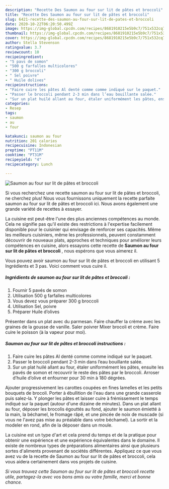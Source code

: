 ```yaml
---
description: "Recette Des Saumon au four sur lit de pâtes et broccoli"
title: "Recette Des Saumon au four sur lit de pâtes et broccoli"
slug: 6421-recette-des-saumon-au-four-sur-lit-de-pates-et-broccoli
date: 2020-10-22T06:20:50.499Z
image: https://img-global.cpcdn.com/recipes/8681910215e5b9c7/751x532cq70/saumon-au-four-sur-lit-de-pates-et-broccoli-photo-principale-de-la-recette.jpg
thumbnail: https://img-global.cpcdn.com/recipes/8681910215e5b9c7/751x532cq70/saumon-au-four-sur-lit-de-pates-et-broccoli-photo-principale-de-la-recette.jpg
cover: https://img-global.cpcdn.com/recipes/8681910215e5b9c7/751x532cq70/saumon-au-four-sur-lit-de-pates-et-broccoli-photo-principale-de-la-recette.jpg
author: Stella Stevenson
ratingvalue: 3.7
reviewcount: 10
recipeingredient:
- "5 pavs de somon"
- "500 g farfalles multicolores"
- "300 g broccoli"
- " Sel poivre"
- " Huile dolives"
recipeinstructions:
- "Faire cuire les pâtes Al denté comme comme indiqué sur le paquet."
- "Passer le broccoli pendant 2-3 min dans l’eau bouillante salée."
- "Sur un plat huilé allant au four, étaler uniformément les pâtes, ensuite les pavés de somon et recouvrir le reste des pâtes par le broccoli. Arroser d’huile d’olive et enfourner pour 30 min à 180 dégrées."
categories:
- Resep
tags:
- saumon
- au
- four

katakunci: saumon au four 
nutrition: 201 calories
recipecuisine: Indonesian
preptime: "PT11M"
cooktime: "PT31M"
recipeyield: "4"
recipecategory: Lunch

---
```



![Saumon au four sur lit de pâtes et broccoli](https://img-global.cpcdn.com/recipes/8681910215e5b9c7/751x532cq70/saumon-au-four-sur-lit-de-pates-et-broccoli-photo-principale-de-la-recette.jpg)

Si vous recherchez une recette saumon au four sur lit de pâtes et broccoli, ne cherchez plus! Nous vous fournissons uniquement la recette parfaite saumon au four sur lit de pâtes et broccoli ici. Nous avons également une grande variété de recettes à essayer.

La cuisine est peut-être l'une des plus anciennes compétences au monde. Cela ne signifie pas qu'il existe des restrictions à l'expertise facilement disponible pour le cuisinier qui envisage de renforcer ses capacités. Même les meilleurs cuisiniers, même les professionnels, peuvent constamment découvrir de nouveaux plats, approches et techniques pour améliorer leurs compétences en cuisine, alors essayons cette recette de <strong> Saumon au four sur lit de pâtes et broccoli </strong>, nous espérons que vous aimerez il.

<!--inarticleads1-->

Vous pouvez avoir saumon au four sur lit de pâtes et broccoli en utilisant 5 Ingrédients et 3 pas. Voici comment vous cuire il.

##### Ingrédients de saumon au four sur lit de pâtes et broccoli :

1. Fournir 5 pavés de somon
1. Utilisation 500 g farfalles multicolores
1. Vous devez vous préparer 300 g broccoli
1. Utilisation  Sel, poivre
1. Préparer  Huile d’olives


Présenter dans un plat avec du parmesan. Faire chauffer la crème avec les graines de la gousse de vanille. Saler poivrer Mixer brocoli et crème. Faire cuire le poisson (à la vapeur pour moi). 

<!--inarticleads2-->

##### Saumon au four sur lit de pâtes et broccoli instructions :

1. Faire cuire les pâtes Al denté comme comme indiqué sur le paquet.
1. Passer le broccoli pendant 2-3 min dans l’eau bouillante salée.
1. Sur un plat huilé allant au four, étaler uniformément les pâtes, ensuite les pavés de somon et recouvrir le reste des pâtes par le broccoli. Arroser d’huile d’olive et enfourner pour 30 min à 180 dégrées.


Ajouter progressivement les carottes coupées en fines lamelles et les petits bouquets de brocoli. Porter à ébullition de l&#39;eau dans une grande casserole puis salez-la. Y plonger les pâtes et laisser cuire à frémissement le temps indiqué sur la paquet (autour d&#39;une dizaine de minutes). Dans un plat allant au four, déposer les brocolis égouttés au fond, ajouter le saumon émietté à la main, la béchamel, le fromage râpé, et une pincée de noix de muscade (si vous ne l&#39;avez pas mise au préalable dans votre béchamel). La sortir et la modeler en rond, afin de la déposer dans un moule. 

<!--inarticleads1-->

<p>
La cuisine est un type d'art et cela prend du temps et de la pratique pour obtenir une expérience et une expérience équivalentes dans le domaine. Il existe de nombreux types de préparations alimentaires ainsi que plusieurs sortes d'aliments provenant de sociétés différentes. Appliquez ce que vous avez vu de la recette de Saumon au four sur lit de pâtes et broccoli, cela vous aidera certainement dans vos projets de cuisine.
</p>

<p>
<i>Si vous trouvez cette Saumon au four sur lit de pâtes et broccoli recette utile, partagez-la avec vos bons amis ou votre famille, merci et bonne chance.</i>
</p>
